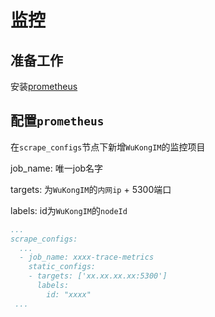 # 监控


## 准备工作

安装[prometheus](https://github.com/prometheus/prometheus)


## 配置`prometheus`

在`scrape_configs`节点下新增`WuKongIM`的监控项目

job_name: 唯一job名字

targets: 为`WuKongIM`的`内网ip` + 5300端口

labels: id为`WuKongIM`的`nodeId`


```yaml
...
scrape_configs:
  ...
  - job_name: xxxx-trace-metrics
    static_configs:
    - targets: ['xx.xx.xx.xx:5300']
      labels:
        id: "xxxx"
 ...


```